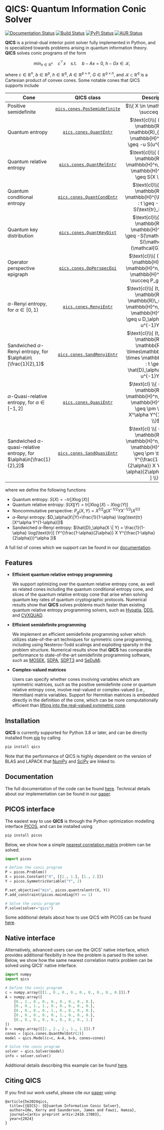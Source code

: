 # QICS: Quantum Information Conic Solver

[![Documentation Status](https://readthedocs.org/projects/qics/badge/?version=latest)](https://qics.readthedocs.io/en/latest/?badge=latest)
[![Build Status](http://github.com/kerry-he/qics/actions/workflows/ci.yml/badge.svg?event=push)](http://github.com/kerry-he/qics/actions/workflows/ci.yml)
[![PyPi Status](http://img.shields.io/pypi/v/qics.svg)](https://pypi.python.org/pypi/qics/)
[![AUR Status](https://img.shields.io/aur/version/python-qics)](https://aur.archlinux.org/packages/python-qics)

**QICS** is a primal-dual interior point solver fully implemented in Python, and
is specialized towards problems arising in quantum information theory. **QICS**
solves conic programs of the form

$$
\min_{x \in \mathbb{R}^n} \quad c^\top x \quad \text{s.t.} \quad b - Ax = 0, \  h - Gx \in \mathcal{K},
$$

where $c \in \mathbb{R}^n$, $b \in \mathbb{R}^p$, $h \in \mathbb{R}^q$,
$A \in \mathbb{R}^{p \times n}$, $G \in \mathbb{R}^{q \times n}$, and 
$\mathcal{K} \subset \mathbb{R}^{q}$ is a Cartesian product of convex cones.
Some notable cones that QICS supports include

| Cone           |  QICS class  |  Description  |
|----------------|:---------------------:|:---------------:|
| Positive semidefinite |  [`qics.cones.PosSemidefinite`](https://qics.readthedocs.io/en/stable/api/cones/PosSemidefinite.html#qics.cones.PosSemidefinite)  | $\\{ X \in \mathbb{H}^n : X \succeq 0 \\}$ |
| Quantum entropy |  [`qics.cones.QuantEntr`](https://qics.readthedocs.io/en/stable/api/cones/QuantEntr.html#qics.cones.QuantEntr)  | $\text{cl}\\{ (t, u, X) \in \mathbb{R} \times \mathbb{R}_{++} \times \mathbb{H}^n\_{++} : t \geq -u S(u^{-1} X) \\}$ |
| Quantum relative entropy |  [`qics.cones.QuantRelEntr`](https://qics.readthedocs.io/en/stable/api/cones/QuantRelEntr.html#qics.cones.QuantRelEntr)  | $\text{cl}\\{ (t, X, Y) \in \mathbb{R} \times \mathbb{H}^n_{++} \times \mathbb{H}^n_{++} : t \geq S(X \\| Y) \\}$ |
| Quantum conditional entropy |  [`qics.cones.QuantCondEntr`](https://qics.readthedocs.io/en/stable/api/cones/QuantCondEntr.html#qics.cones.QuantCondEntr)  | $\text{cl}\\{ (t, X) \in \mathbb{R} \times \mathbb{H}^{\Pi_in_i}_{++} : t \geq -S(X) + S(\text{tr}_i(X)) \\}$ |
| Quantum key distribution |  [`qics.cones.QuantKeyDist`](https://qics.readthedocs.io/en/stable/api/cones/QuantKeyDist.html#qics.cones.QuantKeyDist)  | $\text{cl}\\{ (t, X) \in \mathbb{R} \times \mathbb{H}^n_{++} : t \geq -S(\mathcal{G}(X)) + S(\mathcal{Z}(\mathcal{G}(X))) \\}$ |
| Operator perspective epigraph |  [`qics.cones.OpPerspecEpi`](https://qics.readthedocs.io/en/stable/api/cones/OpPerspecEpi.html#qics.cones.OpPerspecEpi)  | $\text{cl}\\{ (T, X, Y) \in \mathbb{H}^n \times \mathbb{H}^n_{++} \times \mathbb{H}^n_{++} : T \succeq P_g(X, Y) \\}$ |
| $\alpha$-Renyi entropy, for $\alpha\in[0,1)$ |  [`qics.cones.RenyiEntr`](https://qics.readthedocs.io/en/stable/api/cones/RenyiEntr.html#qics.cones.RenyiEntr)  | $\text{cl}\\{ (t, u, X, Y) \in \mathbb{R} \times \mathbb{R}\_{++} \times \mathbb{H}^n_{++} \times \mathbb{H}^n_{++} : t \geq u D_\alpha(u^{-1}X \| u^{-1}Y) \\}$ |
| Sandwiched $\alpha$-Renyi entropy, for $\alpha\in\[\frac{1}{2},1)$ |  [`qics.cones.SandRenyiEntr`](https://qics.readthedocs.io/en/stable/api/cones/SandRenyiEntr.html#qics.cones.SandRenyiEntr)  | $\text{cl}\\{ (t, u, X, Y) \in \mathbb{R} \times \mathbb{R}\_{++} \times\mathbb{H}^n_{++} \times \mathbb{H}^n_{++} : t \geq u \hat{D}_\alpha(u^{-1}X \| u^{-1}Y) \\}$ |
| $\alpha$-Quasi-relative entropy, for $\alpha\in[-1,2]$ |  [`qics.cones.QuasiEntr`](https://qics.readthedocs.io/en/stable/api/cones/QuasiEntr.html#qics.cones.QuasiEntr)  | $\text{cl} \\{ (t, X, Y) \in \mathbb{R} \times \mathbb{H}^n_{++} \times \mathbb{H}^n_{++} : t \geq \pm \text{tr}[ X^\alpha Y^{1-\alpha} ] \\}$ |
| Sandwiched $\alpha$-quasi-relative entropy, for $\alpha\in[\frac{1}{2},2]$ |  [`qics.cones.SandQuasiEntr`](https://qics.readthedocs.io/en/stable/api/cones/SandQuasiEntr.html#qics.cones.SandQuasiEntr)  | $\text{cl} \\{ (t, X, Y) \in \mathbb{R} \times \mathbb{H}^n_{++} \times \mathbb{H}^n_{++} : t \geq \pm \text{tr}[ ( Y^{\frac{1-\alpha}{2\alpha}} X Y^{\frac{1-\alpha}{2\alpha}} )^\alpha ] \\}$ |

where we define the following functions

  - Quantum entropy: $S(X)=-\text{tr}[X\log(X)]$
  - Quantum relative entropy: $S(X \| Y)=\text{tr}[X\log(X) - X\log(Y)]$
  - Noncommutative perspective: $P_g(X, Y)=X^{1/2} g(X^{-1/2} Y X^{-1/2}) X^{1/2}$
  - $\alpha$-Renyi entropy: $D_\alpha(X\|Y)=\frac{1}{1-\alpha} \log(\text{tr}[X^\alpha Y^{1-\alpha}])$
  - Sandwiched $\alpha$-Renyi entropy: $\hat{D}_\alpha(X \| Y) = \frac{1}{1-\alpha} \log(\text{tr}[ (Y^{\frac{1-\alpha}{2\alpha}} X Y^{\frac{1-\alpha}{2\alpha}})^\alpha ])$

A full list of cones which we support can be found in our
[documentation](https://qics.readthedocs.io/en/stable/guide/reference.html#cones).

## Features

- **Efficient quantum relative entropy programming**

  We support optimizing over the quantum relative entropy cone, as well as
  related cones including the quantum conditional entropy cone, and slices of
  the quantum relative entropy cone that arise when solving quantum key rates of
  quantum cryptographic protocols. Numerical results show that **QICS** solves
  problems much faster than existing quantum relative entropy programming
  solvers, such as [Hypatia](https://github.com/jump-dev/Hypatia.jl),
  [DDS](https://github.com/mehdi-karimi-math/DDS), and
  [CVXQUAD](https://github.com/hfawzi/cvxquad).

- **Efficient semidefinite programming**

  We implement an efficient semidefinite programming solver which utilizes
  state-of-the-art techniques for symmetric cone programming, including using
  Nesterov-Todd scalings and exploiting sparsity in the problem structure.
  Numerical results show that **QICS** has comparable performance to 
  state-of-the-art semidefinite programming software, such as 
  [MOSEK](https://www.mosek.com/), 
  [SDPA](https://sdpa.sourceforge.net/index.html), 
  [SDPT3](https://www.math.cmu.edu/~reha/sdpt3.html) and
  [SeDuMi](https://sedumi.ie.lehigh.edu/).

- **Complex-valued matrices**

  Users can specify whether cones involving variables which are symmetric
  matrices, such as the positive semidefinite cone or quantum relative entropy
  cone, involve real-valued or complex-valued (i.e., Hermitian) matrix
  variables. Support for Hermitian matrices is embedded directly in the
  definition of the cone, which can be more computationally efficient than
  [lifting into the real-valued symmetric cone](https://docs.mosek.com/modeling-cookbook/sdo.html#hermitian-matrices).

## Installation

**QICS** is currently supported for Python 3.8 or later, and can be directly
installed from [pip](https://pypi.org/project/qics/) by calling

```bash
pip install qics
```

Note that the performance of QICS is highly dependent on the version of BLAS and
LAPACK that [NumPy](https://numpy.org/doc/stable/building/blas_lapack.html) and 
[SciPy](https://docs.scipy.org/doc/scipy/building/blas_lapack.html) are linked to.

## Documentation

The full documentation of the code can be found
[here](https://qics.readthedocs.io/en/stable/). Technical details about our
implementation can be found in our [paper](http://arxiv.org/abs/2410.17803).

## PICOS interface

The easiest way to use **QICS** is through the Python optimization modelling
interface [PICOS](https://picos-api.gitlab.io/picos/), and can be installed using

```bash
pip install picos
```

Below, we show how a simple [nearest correlation matrix](https://qics.readthedocs.io/en/stable/examples/qrep/nearest.html#nearest-correlation-matrix) 
problem can be solved. 

```python
import picos

# Define the conic program
P = picos.Problem()
X = picos.Constant("X", [[2., 1.], [1., 2.]])
Y = picos.SymmetricVariable("Y", 2)

P.set_objective("min", picos.quantrelentr(X, Y))
P.add_constraint(picos.maindiag(Y) == 1)

# Solve the conic program
P.solve(solver="qics")
```

Some additional details about how to use QICS with PICOS can be found
[here](https://qics.readthedocs.io/en/stable/guide/picos.html).

## Native interface

Alternatively, advanced users can use the QICS' native interface, which provides
additional flexibilty in how the problem is parsed to the solver. Below, we
show how the same nearest correlation matrix problem can be solved using QICS'
native interface.

```python
import numpy
import qics

# Define the conic program
c = numpy.array([[1., 0., 0., 0., 0., 0., 0., 0., 0.]]).T
A = numpy.array([
    [0., 1., 0., 0., 0., 0., 0., 0., 0.],
    [0., 0., 1., 1., 0., 0., 0., 0., 0.],
    [0., 0., 0., 0., 1., 0., 0., 0., 0.],
    [0., 0., 0., 0., 0., 1., 0., 0., 0.],
    [0., 0., 0., 0., 0., 0., 0., 0., 1.]
])
b = numpy.array([[2., 2., 2., 1., 1.]]).T
cones = [qics.cones.QuantRelEntr(2)]
model = qics.Model(c=c, A=A, b=b, cones=cones)

# Solve the conic program
solver = qics.Solver(model)
info = solver.solve()
```

Additional details describing this example can be found
[here](https://qics.readthedocs.io/en/stable/guide/gettingstarted.html).

## Citing QICS

If you find our work useful, please cite our [paper](http://arxiv.org/abs/2410.17803)
using:

    @article{he2024qics,
      title={{QICS}: {Q}uantum Information Conic Solver},
      author={He, Kerry and Saunderson, James and Fawzi, Hamza},
      journal={arXiv preprint arXiv:2410.17803},
      year={2024}
    }
